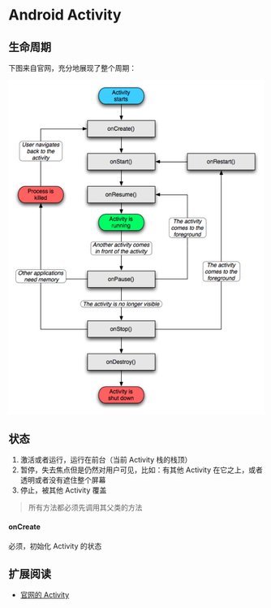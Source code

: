 # Android Activity 


## 生命周期

下图来自官网，充分地展现了整个周期：

<img src="activity.gif" />

## 状态

1. 激活或者运行，运行在前台（当前 Activity 栈的栈顶）
2. 暂停，失去焦点但是仍然对用户可见，比如：有其他 Activity 在它之上，或者透明或者没有遮住整个屏幕
3. 停止，被其他 Activity 覆盖

> 所有方法都必须先调用其父类的方法

#### onCreate

必须，初始化 Activity 的状态






## 扩展阅读

* [官网的 Activity](http://developer.android.com/reference/android/app/Activity.html)